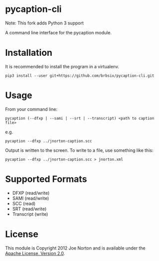 pycaption-cli
=============

Note: This fork adds Python 3 support

A command line interface for the pycaption module.

Installation
============

It is recommended to install the program in a virtualenv.

    pip3 install --user git+https://github.com/brbsix/pycaption-cli.git

Usage
=====

From your command line:

    pycaption (--dfxp | --sami | --srt | --transcript) <path to caption file>
    
e.g.

    pycaption --dfxp ../jnorton-caption.scc

Output is written to the screen. To write to a file, use something like this:

    pycaption --dfxp ../jnorton-caption.scc > jnorton.xml

Supported Formats
=================

 - DFXP (read/write)
 - SAMI (read/write)
 - SCC (read)
 - SRT (read/write)
 - Transcript (write)
 
License
=======

This module is Copyright 2012 Joe Norton and is available under the [Apache License, Version 2.0][1].

[1]: http://www.apache.org/licenses/LICENSE-2.0